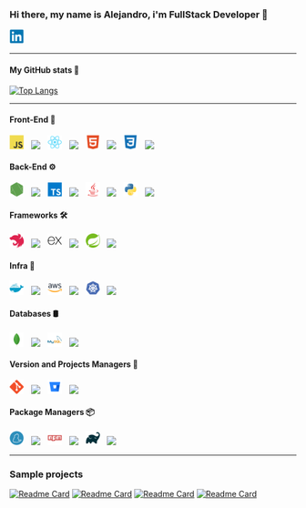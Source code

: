 ### Hi there, my name is Alejandro, i'm FullStack Developer 👋
<a href="linkedin.com/in/alejandrodk"><img src="https://github.com/devicons/devicon/blob/master/icons/linkedin/linkedin-original.svg" alt="Linkedin" width="25" height="25"></img></a>

___

#### My GitHub stats 🌟

  [![Top Langs](https://github-readme-stats.vercel.app/api/top-langs/?username=alejandrodk&layout=compact&count_private=true&show_icons=true&theme=default)](https://github.com/anuraghazra/github-readme-stats)

___
#### Front-End 🎨
<div width="100%" style="margin-right:10">
  <img src="https://github.com/devicons/devicon/blob/master/icons/javascript/javascript-original.svg" alt="Javascript" width="25" height="25"></img>
  <img width="5"></img>
  <img src="https://progress-bar.dev/90" height="25" style="margin-left:5"></img>
  <img width="5"></img>
  <img src="https://github.com/devicons/devicon/blob/master/icons/react/react-original.svg" alt="React" width="25" height="25"></img>
  <img width="5"></img>
  <img src="https://progress-bar.dev/70" height="25" style="margin-left:5"></img>
  <img width="5"></img>
   <img src="https://github.com/devicons/devicon/blob/master/icons/html5/html5-plain.svg" alt="HTML" width="25" height="25"></img>
  <img width="5"></img>
  <img src="https://progress-bar.dev/70" height="25" style="margin-left:5"></img>
  <img width="5"></img>
   <img src="https://github.com/devicons/devicon/blob/master/icons/css3/css3-plain.svg" alt="CSS" width="25" height="25"></img>
  <img width="5"></img>
  <img src="https://progress-bar.dev/70" height="25" style="margin-left:5"></img>
  <img width="5"></img>
</div>

#### Back-End ⚙
<div style="margin-right:10">
  <img src="https://github.com/devicons/devicon/blob/master/icons/nodejs/nodejs-plain.svg" alt="NodeJs" width="25" height="25"></img>
   <img width="5"></img>
  <img src="https://progress-bar.dev/80" height="25" style="margin-left:5"></img>
  <img width="5"></img>
  <img src="https://github.com/devicons/devicon/blob/master/icons/typescript/typescript-original.svg" alt="Typescript" width="25" height="25"></img>
   <img width="5"></img>
  <img src="https://progress-bar.dev/80" height="25" style="margin-left:5"></img>
  <img width="5"></img>
  <img src="https://github.com/devicons/devicon/blob/master/icons/java/java-plain.svg" alt="Java" width="25" height="25"></img>
   <img width="5"></img>
  <img src="https://progress-bar.dev/30" height="25" style="margin-left:5"></img>
  <img width="5"></img>
  <img src="https://github.com/devicons/devicon/blob/master/icons/python/python-original.svg" alt="Python" width="25" height="25"></img>
   <img width="5"></img>
  <img src="https://progress-bar.dev/30" height="25" style="margin-left:5"></img>
  <img width="5"></img>
</div>

#### Frameworks 🛠
<div style="margin-right:10">
  <img src="https://github.com/devicons/devicon/blob/master/icons/nestjs/nestjs-plain.svg" alt="NestJs" width="25" height="25"></img>
   <img width="5"></img>
  <img src="https://progress-bar.dev/70" height="25" style="margin-left:5"></img>
  <img width="5"></img>
  <img src="https://github.com/devicons/devicon/blob/master/icons/express/express-original.svg" alt="Express" width="25" height="25"></img>
   <img width="5"></img>
  <img src="https://progress-bar.dev/80" height="25" style="margin-left:5"></img>
  <img width="5"></img>
  <img src="https://github.com/devicons/devicon/blob/master/icons/spring/spring-original.svg" alt="Spring" width="25" height="25"></img>
   <img width="5"></img>
  <img src="https://progress-bar.dev/30" height="25" style="margin-left:5"></img>
  <img width="5"></img>
</div>

#### Infra 🧱
<div style="margin-right:10">
  <img src="https://github.com/devicons/devicon/blob/master/icons/docker/docker-plain.svg" alt="Docker" width="25" height="25"></img>
   <img width="5"></img>
  <img src="https://progress-bar.dev/70" height="25" style="margin-left:5"></img>
  <img width="5"></img>
  <img src="https://github.com/devicons/devicon/blob/master/icons/amazonwebservices/amazonwebservices-original-wordmark.svg" alt="AWS" width="25" height="25"></img>
   <img width="5"></img>
  <img src="https://progress-bar.dev/30" height="25" style="margin-left:5"></img>
  <img width="5"></img>
  <img src="https://github.com/devicons/devicon/blob/master/icons/kubernetes/kubernetes-plain.svg" alt="Kubernetes" width="25" height="25"></img>
   <img width="5"></img>
  <img src="https://progress-bar.dev/20" height="25" style="margin-left:5"></img>
  <img width="5"></img>
</div>

#### Databases 🛢
<div style="margin-right:10">
  <img src="https://github.com/devicons/devicon/blob/master/icons/mongodb/mongodb-original.svg" alt="Mongodb" width="25" height="25"></img>
   <img width="5"></img>
  <img src="https://progress-bar.dev/70" height="25" style="margin-left:5"></img>
  <img width="5"></img>
  <img src="https://github.com/devicons/devicon/blob/master/icons/mysql/mysql-original-wordmark.svg" alt="MySQL" width="25" height="25"></img>
   <img width="5"></img>
  <img src="https://progress-bar.dev/70" height="25" style="margin-left:5"></img>
  <img width="5"></img>
</div>

#### Version and Projects Managers 📌
<div style="margin-right:10">
  <img src="https://github.com/devicons/devicon/blob/master/icons/git/git-original.svg" alt="Git" width="25" height="25"></img>
   <img width="5"></img>
  <img src="https://progress-bar.dev/90" height="25" style="margin-left:5"></img>
  <img width="5"></img>
  <img src="https://github.com/devicons/devicon/blob/master/icons/bitbucket/bitbucket-original.svg" alt="Bitbucket" width="25" height="25"></img>
   <img width="5"></img>
  <img src="https://progress-bar.dev/70" height="25" style="margin-left:5"></img>
  <img width="5"></img>
</div>

#### Package Managers 📦
<div style="margin-right:10">
  <img src="https://github.com/devicons/devicon/blob/master/icons/yarn/yarn-original.svg" alt="Yarn" width="25" height="25"></img>
   <img width="5"></img>
  <img src="https://progress-bar.dev/80" height="25" style="margin-left:5"></img>
  <img width="5"></img>
  <img src="https://github.com/devicons/devicon/blob/master/icons/npm/npm-original-wordmark.svg" alt="NPM" width="25" height="25"></img>
   <img width="5"></img>
  <img src="https://progress-bar.dev/80" height="25" style="margin-left:5"></img>
  <img width="5"></img>
  <img src="https://github.com/devicons/devicon/blob/master/icons/gradle/gradle-plain.svg" alt="Gradle" width="25" height="25"></img>
   <img width="5"></img>
  <img src="https://progress-bar.dev/30" height="25" style="margin-left:5"></img>
  <img width="5"></img>
</div>

___

### Sample projects

[![Readme Card](https://github-readme-stats.vercel.app/api/pin/?username=alejandrodk&repo=nestjs-events-driven-bus&theme=nord)](https://github.com/alejandrodk/nestjs-events-driven-bus)
[![Readme Card](https://github-readme-stats.vercel.app/api/pin/?username=alejandrodk&repo=nestjs-boilerplate&theme=nord)](https://github.com/alejandrodk/nestjs-boilerplate)
[![Readme Card](https://github-readme-stats.vercel.app/api/pin/?username=alejandrodk&repo=github_job_search&theme=nord)](https://github.com/alejandrodk/github_job_search)
[![Readme Card](https://github-readme-stats.vercel.app/api/pin/?username=alejandrodk&repo=spring-ecommerce-app&theme=nord)](https://github.com/alejandrodk/spring-ecommerce-app)

<!--
<a href="https://github.com/anuraghazra/github-readme-stats">
  <img align="center" src="https://github-readme-stats.vercel.app/api/pin/?username=anuraghazra&repo=github-readme-stats" />
</a>
<a href="https://github.com/anuraghazra/convoychat">
  <img align="center" src="https://github-readme-stats.vercel.app/api/pin/?username=anuraghazra&repo=convoychat" />
</a>

**alejandrodk/alejandrodk** is a ✨ _special_ ✨ repository because its `README.md` (this file) appears on your GitHub profile.

Here are some ideas to get you started:

- 🔭 I’m currently working on ...
- 🌱 I’m currently learning ...
- 👯 I’m looking to collaborate on ...
- 🤔 I’m looking for help with ...
- 💬 Ask me about ...
- 📫 How to reach me: ...
- 😄 Pronouns: ...
- ⚡ Fun fact: ...
-->
